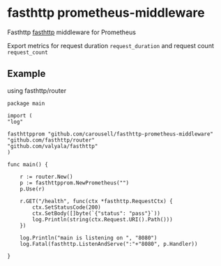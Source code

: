 # fasthttp prometheus-middleware
Fasthttp [fasthttp](https://github.com/valyala/fasthttp) middleware for Prometheus

Export metrics for request duration ```request_duration``` and request count ```request_count```

## Example 
using fasthttp/router

    package main

    import (
	"log"

	fasthttpprom "github.com/carousell/fasthttp-prometheus-middleware"
	"github.com/fasthttp/router"
	"github.com/valyala/fasthttp"
	)

    func main() {

		r := router.New()
		p := fasthttpprom.NewPrometheus("")
		p.Use(r)

		r.GET("/health", func(ctx *fasthttp.RequestCtx) {
			ctx.SetStatusCode(200)
			ctx.SetBody([]byte(`{"status": "pass"}`))
			log.Println(string(ctx.Request.URI().Path()))
		})

		log.Println("main is listening on ", "8080")
		log.Fatal(fasthttp.ListenAndServe(":"+"8080", p.Handler))
	
    }
